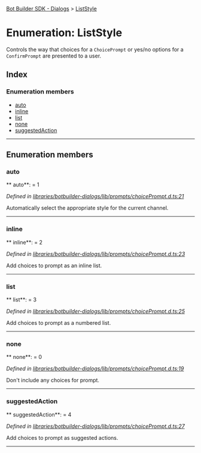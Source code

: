 [Bot Builder SDK - Dialogs](../README.md) > [ListStyle](../enums/botbuilder_dialogs.liststyle.md)



# Enumeration: ListStyle


Controls the way that choices for a `ChoicePrompt` or yes/no options for a `ConfirmPrompt` are presented to a user.

## Index

### Enumeration members

* [auto](botbuilder_dialogs.liststyle.md#auto)
* [inline](botbuilder_dialogs.liststyle.md#inline)
* [list](botbuilder_dialogs.liststyle.md#list)
* [none](botbuilder_dialogs.liststyle.md#none)
* [suggestedAction](botbuilder_dialogs.liststyle.md#suggestedaction)



---
## Enumeration members
<a id="auto"></a>

###  auto

** auto**:    = 1

*Defined in [libraries/botbuilder-dialogs/lib/prompts/choicePrompt.d.ts:21](https://github.com/Microsoft/botbuilder-js/blob/071de25/libraries/botbuilder-dialogs/lib/prompts/choicePrompt.d.ts#L21)*



Automatically select the appropriate style for the current channel.




___

<a id="inline"></a>

###  inline

** inline**:    = 2

*Defined in [libraries/botbuilder-dialogs/lib/prompts/choicePrompt.d.ts:23](https://github.com/Microsoft/botbuilder-js/blob/071de25/libraries/botbuilder-dialogs/lib/prompts/choicePrompt.d.ts#L23)*



Add choices to prompt as an inline list.




___

<a id="list"></a>

###  list

** list**:    = 3

*Defined in [libraries/botbuilder-dialogs/lib/prompts/choicePrompt.d.ts:25](https://github.com/Microsoft/botbuilder-js/blob/071de25/libraries/botbuilder-dialogs/lib/prompts/choicePrompt.d.ts#L25)*



Add choices to prompt as a numbered list.




___

<a id="none"></a>

###  none

** none**:    = 0

*Defined in [libraries/botbuilder-dialogs/lib/prompts/choicePrompt.d.ts:19](https://github.com/Microsoft/botbuilder-js/blob/071de25/libraries/botbuilder-dialogs/lib/prompts/choicePrompt.d.ts#L19)*



Don't include any choices for prompt.




___

<a id="suggestedaction"></a>

###  suggestedAction

** suggestedAction**:    = 4

*Defined in [libraries/botbuilder-dialogs/lib/prompts/choicePrompt.d.ts:27](https://github.com/Microsoft/botbuilder-js/blob/071de25/libraries/botbuilder-dialogs/lib/prompts/choicePrompt.d.ts#L27)*



Add choices to prompt as suggested actions.




___


